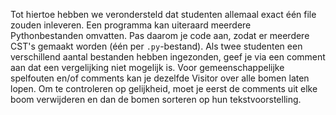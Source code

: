 Tot hiertoe hebben we verondersteld dat studenten allemaal exact één file zouden inleveren.
Een programma kan uiteraard meerdere Pythonbestanden omvatten.
Pas daarom je code aan, zodat er meerdere CST's gemaakt worden (één per `.py`-bestand).
Als twee studenten een verschillend aantal bestanden hebben ingezonden, geef je via een comment aan dat een vergelijking niet mogelijk is.
Voor gemeenschappelijke spelfouten en/of comments kan je dezelfde Visitor over alle bomen laten lopen.
Om te controleren op gelijkheid, moet je eerst de comments uit elke boom verwijderen en dan de bomen sorteren op hun tekstvoorstelling.
